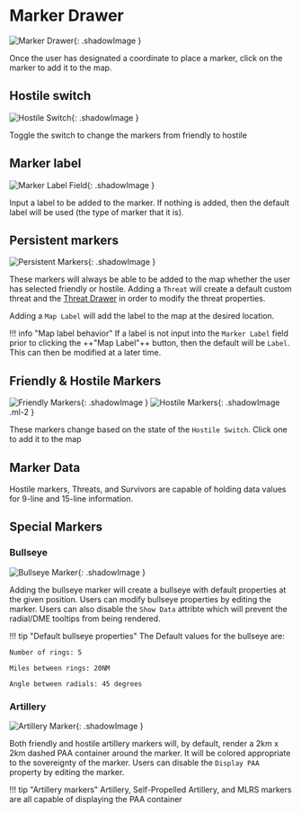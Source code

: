# Marker Drawer
![Marker Drawer](/images/scenario-planner/drawers/marker-drawer/marker_drawer.png){: .shadowImage }

Once the user has designated a coordinate to place a marker, click on the marker to add it to the map.

## Hostile switch
![Hostile Switch](/images/scenario-planner/drawers/marker-drawer/hostile_switch.png){: .shadowImage }

Toggle the switch to change the markers from friendly to hostile

## Marker label
![Marker Label Field](/images/scenario-planner/drawers/marker-drawer/marker_label.png){: .shadowImage }

Input a label to be added to the marker. If nothing is added, then the default label will be used (the type of marker that it is).

## Persistent markers
![Persistent Markers](/images/scenario-planner/drawers/marker-drawer/persistent_markers.png){: .shadowImage }

These markers will always be able to be added to the map whether the user has selected friendly or hostile. Adding a `Threat` will create a default custom threat and the [Threat Drawer](/scenario-planner/drawers/threat-drawer) in order to modify the threat properties.

Adding a `Map Label` will add the label to the map at the desired location.

!!! info "Map label behavior"
    If a label is not input into the `Marker Label` field prior to clicking the ++"Map Label"++ button, then the default will be `Label`. This can then be modified at a later time.

## Friendly & Hostile Markers
![Friendly Markers](/images/scenario-planner/drawers/marker-drawer/friendly_markers.png){: .shadowImage }
![Hostile Markers](/images/scenario-planner/drawers/marker-drawer/hostile_markers.png){: .shadowImage .ml-2 }

These markers change based on the state of the `Hostile Switch`. Click one to add it to the map

## Marker Data
Hostile markers, Threats, and Survivors are capable of holding data values for 9-line and 15-line information.

## Special Markers
### Bullseye
![Bullseye Marker](/images/scenario-planner/drawers/marker-drawer/bullseye.png){: .shadowImage }

Adding the bullseye marker will create a bullseye with default properties at the given position. Users can modify bullseye properties by editing the marker. Users can also disable the `Show Data` attribte which will prevent the radial/DME tooltips from being rendered.

!!! tip "Default bullseye properties"
    The Default values for the bullseye are:
    
    Number of rings: 5

    Miles between rings: 20NM

    Angle between radials: 45 degrees

### Artillery
![Artillery Marker](/images/scenario-planner/drawers/marker-drawer/artillery.png){: .shadowImage }

Both friendly and hostile artillery markers will, by default, render a 2km x 2km dashed PAA container around the marker. It will be colored appropriate to the sovereignty of the marker. Users can disable the `Display PAA` property by editing the marker.

!!! tip "Artillery markers"
    Artillery, Self-Propelled Artillery, and MLRS markers are all capable of displaying the PAA container